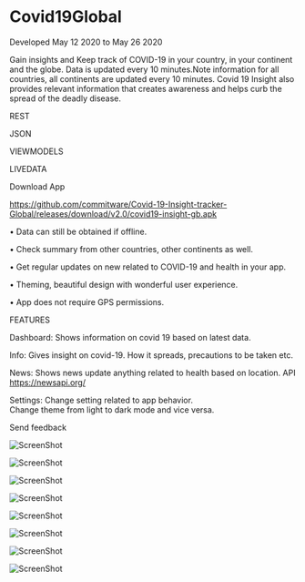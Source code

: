 # Covid19Global
Developed May 12 2020 to May 26 2020

Gain insights and Keep track of COVID-19 in your country, in your continent and the globe. Data is updated every 10 minutes.Note information for all countries, all continents  are updated every 10 minutes. Covid 19 Insight also provides relevant information that creates awareness and helps curb the spread of the deadly disease.

REST 

JSON

VIEWMODELS

LIVEDATA


Download App

https://github.com/commitware/Covid-19-Insight-tracker-Global/releases/download/v2.0/covid19-insight-gb.apk

•	Data can still be obtained if offline.

•	Check summary from other countries, other continents as well.

•	Get regular updates on new related to COVID-19 and health in your app.

•	Theming, beautiful design with wonderful user experience.

•	App does not require GPS permissions.

FEATURES

Dashboard:
Shows information on covid 19 based on latest data.

Info:
Gives insight on covid-19. How it spreads, precautions to be taken etc. 

News:
Shows news update anything related to health based on location.
API https://newsapi.org/

Settings:
Change setting related to app behavior.  
Change theme from light to dark mode and vice versa.

Send feedback 




![ScreenShot](https://github.com/commitware/Covid-19-Insight-tracker-Global/blob/master/screenshot%20(3).jpg)

![ScreenShot](https://github.com/commitware/Covid-19-Insight-tracker-Global/blob/master/screenshot%20(4).jpg)

![ScreenShot](https://github.com/commitware/Covid-19-Insight-tracker-Global/blob/master/screenshot%20(5).jpg)

![ScreenShot](https://github.com/commitware/Covid-19-Insight-tracker-Global/blob/master/screenshot%20(2).jpg)

![ScreenShot](https://github.com/commitware/Covid-19-Insight-tracker-Global/blob/master/screenshot%10(6).jpg)

![ScreenShot](https://github.com/commitware/Covid-19-Insight-tracker-Global/blob/master/screenshot%20(1).jpg)

![ScreenShot](https://github.com/commitware/Covid-19-Insight-tracker-Global/blob/master/screenshot%20(7).jpg)

![ScreenShot](https://github.com/commitware/Covid-19-Insight-tracker-Global/blob/master/screenshot%20(8).jpg)




